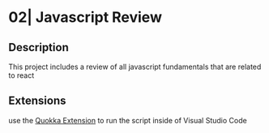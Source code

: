 # 02| Javascript Review

## Description

This project includes a review of all javascript fundamentals that are related to react

## Extensions

use the [Quokka Extension](https://marketplace.visualstudio.com/items?itemName=WallabyJs.quokka-vscode) to run the script inside of Visual Studio Code
